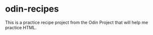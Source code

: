 # odin-recipes
This is a practice recipe project from the Odin Project that will help me practice HTML.